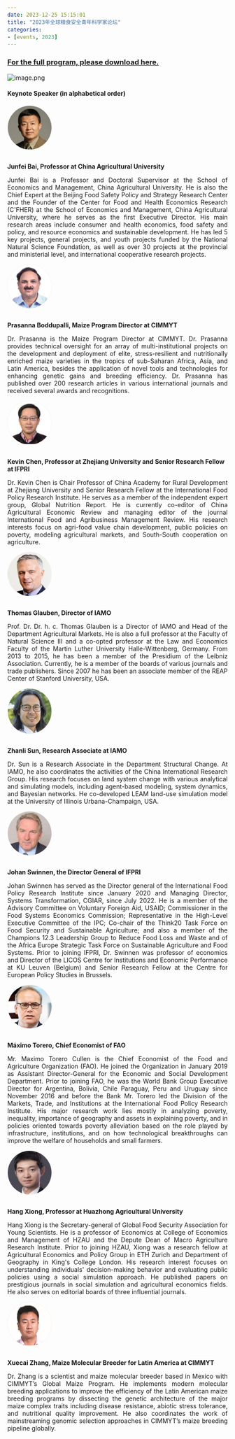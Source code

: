 ```yaml
---
date: 2023-12-25 15:15:01
title: "2023年全球粮食安全青年科学家论坛"
categories:
- [events, 2023]
---
```

<h3><span class="like_a"><a onclick="_51Track('download', 'FS23')" href="https://wp-img.daozhao.com.cn/thefoodsecurity/pdf/FS23.pdf" target="_blank">For the full program, please download here.</a></span></h3>

![image.png](/img/FS32.jpg)

#### Keynote Speaker (in alphabetical order)

<div class="post_flex_center_center">
<img style="width: 100px;border-radius: 50%;border:1px solid #f3f3f1;margin-bottom: 12px;" src="/img/Junfei_Bai.png">
</div>

<p class="post_flex_center_center" style="font-weight: bold">Junfei Bai, Professor at China Agricultural University</p>

<p style="text-align: justify;">
Junfei Bai is a Professor and Doctoral Supervisor at the School of Economics and Management, China Agricultural University. He is also the Chief Expert at the Beijing Food Safety Policy and Strategy Research Center and the Founder of the Center for Food and Health Economics Research (C'FHER) at the School of Economics and Management, China Agricultural University, where he serves as the first Executive Director. His main research areas include consumer and health economics, food safety and policy, and resource economics and sustainable development. He has led 5 key projects, general projects, and youth projects funded by the National Natural Science Foundation, as well as over 30 projects at the provincial and ministerial level, and international cooperative research projects.
</p>

<div class="post_flex_center_center">
<img style="width: 100px;border-radius: 50%;border:1px solid #f3f3f1;margin-bottom: 12px;" src="/img/Prasanna_Boddupalli.jpg">
</div>

<p class="post_flex_center_center" style="font-weight: bold">Prasanna Boddupalli, Maize Program Director at CIMMYT</p>

<p style="text-align: justify;">
Dr. Prasanna is the Maize Program Director at CIMMYT. Dr. Prasanna provides technical oversight for an array of multi-institutional projects on the development and deployment of elite, stress-resilient and nutritionally enriched maize varieties in the tropics of sub-Saharan Africa, Asia, and Latin America, besides the application of novel tools and technologies for enhancing genetic gains and breeding efficiency. Dr. Prasanna has published over 200 research articles in various international journals and received several awards and recognitions.
</p>

<div class="post_flex_center_center">
<img style="width: 100px;border-radius: 50%;border:1px solid #f3f3f1;margin-bottom: 12px;" src="/img/Kevin_Chen.jpg">
</div>

<p class="post_flex_center_center" style="font-weight: bold">
Kevin Chen, Professor at Zhejiang University and Senior Research Fellow at IFPRI
</p>

<p style="text-align: justify;">
Dr. Kevin Chen is Chair Professor of China Academy for Rural Development at Zhejiang University and Senior Research Fellow at the International Food Policy Research Institute. He serves as a member of the independent expert group, Global Nutrition Report. He is currently co-editor of China Agricultural Economic Review and managing editor of the journal International Food and Agribusiness Management Review. His research interests focus on agri-food value chain development, public policies on poverty, modeling agricultural markets, and South-South cooperation on agriculture.
</p>

<div class="post_flex_center_center">
<img style="width: 100px;border-radius: 50%;border:1px solid #f3f3f1;margin-bottom: 12px;" src="/img/Thomas_Glauben.png">
</div>

<p class="post_flex_center_center" style="font-weight: bold">Thomas Glauben, Director of IAMO</p>
<p style="text-align: justify;">
Prof. Dr. Dr. h. c. Thomas Glauben is a Director of IAMO and Head of the Department Agricultural Markets. He is also a full professor at the Faculty of Natural Science III and a co-opted professor at the Law and Economics Faculty of the Martin Luther University Halle-Wittenberg, Germany. From 2013 to 2015, he has been a member of the Presidium of the Leibniz Association. Currently, he is a member of the boards of various journals and trade publishers. Since 2007 he has been an associate member of the REAP Center of Stanford University, USA.
</p>


<div class="post_flex_center_center">
<img style="width: 100px;border-radius: 50%;border:1px solid #f3f3f1;margin-bottom: 12px;" src="/img/Zhanli_Sun.png">
</div>

<p class="post_flex_center_center" style="font-weight: bold">Zhanli Sun, Research Associate at IAMO</p>
<p style="text-align: justify;">
Dr. Sun is a Research Associate in the Department Structural Change. At IAMO, he also coordinates the activities of the China International Research Group. His research focuses on land system change with various analytical and simulating models, including agent-based modeling, system dynamics, and Bayesian networks. He co-developed LEAM land-use simulation model at the University of Illinois Urbana-Champaign, USA.
</p>

<div class="post_flex_center_center">
<img style="width: 100px;border-radius: 50%;border:1px solid #f3f3f1;margin-bottom: 12px;" src="/img/Johan_Swinnen.jpg">
</div>

<p class="post_flex_center_center" style="font-weight: bold">Johan Swinnen, the Director General of IFPRI</p>
<p style="text-align: justify;">
Johan Swinnen has served as the Director general of the International Food Policy Research Institute since January 2020 and Managing Director, Systems Transformation, CGIAR, since July 2022. He is a member of the Advisory Committee on Voluntary Foreign Aid, USAID; Commissioner in the Food Systems Economics Commission; Representative in the High-Level Executive Committee of the IPC; Co-chair of the Think20 Task Force on Food Security and Sustainable Agriculture; and also a member of the Champions 12.3 Leadership Group to Reduce Food Loss and Waste and of the Africa Europe Strategic Task Force on Sustainable Agriculture and Food Systems. Prior to joining IFPRI, Dr. Swinnen was professor of economics and Director of the LICOS Centre for Institutions and Economic Performance at KU Leuven (Belgium) and Senior Research Fellow at the Centre for European Policy Studies in Brussels.
</p>

<div class="post_flex_center_center">
<img style="width: 100px;border-radius: 50%;border:1px solid #f3f3f1;margin-bottom: 12px;" src="/img/Maximo_Torero.png">
</div>

<p class="post_flex_center_center" style="font-weight: bold">Máximo Torero, Chief Economist of FAO</p>
<p style="text-align: justify;">
Mr. Maximo Torero Cullen is the Chief Economist of the Food and Agriculture Organization (FAO). He joined the Organization in January 2019 as Assistant Director-General for the Economic and Social Development Department. Prior to joining FAO, he was the World Bank Group Executive Director for Argentina, Bolivia, Chile Paraguay, Peru and Uruguay since November 2016 and before the Bank Mr. Torero led the Division of the Markets, Trade, and Institutions at the International Food Policy Research Institute. His major research work lies mostly in analyzing poverty, inequality, importance of geography and assets in explaining poverty, and in policies oriented towards poverty alleviation based on the role played by infrastructure, institutions, and on how technological breakthroughs can improve the welfare of households and small farmers.
</p>

<div class="post_flex_center_center">
<img style="width: 100px;border-radius: 50%;border:1px solid #f3f3f1;margin-bottom: 12px;" src="/img/Hang_Xiong.png">
</div>

<p class="post_flex_center_center" style="font-weight: bold">Hang Xiong, Professor at Huazhong Agricultural University</p>
<p style="text-align: justify;">
Hang Xiong is the Secretary-general of Global Food Security Association for Young Scientists. He is a professor of Economics at College of Economics and Management of HZAU and the Depute Dean of Macro Agriculture Research Institute. Prior to joining HZAU, Xiong was a research fellow at Agricultural Economics and Policy Group in ETH Zurich and Department of Geography in King's College London. His research interest focuses on understanding individuals' decision-making behavior and evaluating public policies using a social simulation approach. He published papers on prestigious journals in social simulation and agricultural economics fields. He also serves on editorial boards of three influential journals.
</p>

<div class="post_flex_center_center">
<img style="width: 100px;border-radius: 50%;border:1px solid #f3f3f1;margin-bottom: 12px;" src="/img/Xuecai_Zhang.jpg">
</div>

<p class="post_flex_center_center" style="font-weight: bold">Xuecai Zhang, Maize Molecular Breeder for Latin America at CIMMYT</p>
<p style="text-align: justify;">
Dr. Zhang is a scientist and maize molecular breeder based in Mexico with CIMMYT’s Global Maize Program. He implements modern molecular breeding applications to improve the efficiency of the Latin American maize breeding programs by dissecting the genetic architecture of the major maize complex traits including disease resistance, abiotic stress tolerance, and nutritional quality improvement. He also coordinates the work of mainstreaming genomic selection approaches in CIMMYT’s maize breeding pipeline globally.
</p>
